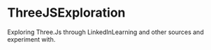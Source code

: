 # ThreeJSExploration
Exploring Three.Js through LinkedInLearning and other sources and experiment with.
